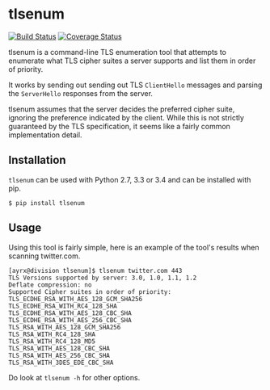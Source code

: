 tlsenum
=======

[![Build Status](https://travis-ci.org/Ayrx/tlsenum.svg?branch=master)](https://travis-ci.org/Ayrx/tlsenum)
[![Coverage Status](https://coveralls.io/repos/Ayrx/tlsenum/badge.png?branch=master)](https://coveralls.io/r/Ayrx/tlsenum?branch=master)

tlsenum is a command-line TLS enumeration tool that attempts to enumerate what
TLS cipher suites a server supports and list them in order of priority.

It works by sending out sending out TLS `ClientHello` messages and parsing the
`ServerHello` responses from the server.

tlsenum assumes that the server decides the preferred cipher suite, ignoring
the preference indicated by the client. While this is not strictly guaranteed
by the TLS specification, it seems like a fairly common implementation detail.

Installation
------------

`tlsenum` can be used with Python 2.7, 3.3 or 3.4 and can be installed with
pip.

    $ pip install tlsenum

Usage
-----

Using this tool is fairly simple, here is an  example of the tool's results
when scanning twitter.com.

```
[ayrx@division tlsenum]$ tlsenum twitter.com 443
TLS Versions supported by server: 3.0, 1.0, 1.1, 1.2
Deflate compression: no
Supported Cipher suites in order of priority:
TLS_ECDHE_RSA_WITH_AES_128_GCM_SHA256
TLS_ECDHE_RSA_WITH_RC4_128_SHA
TLS_ECDHE_RSA_WITH_AES_128_CBC_SHA
TLS_ECDHE_RSA_WITH_AES_256_CBC_SHA
TLS_RSA_WITH_AES_128_GCM_SHA256
TLS_RSA_WITH_RC4_128_SHA
TLS_RSA_WITH_RC4_128_MD5
TLS_RSA_WITH_AES_128_CBC_SHA
TLS_RSA_WITH_AES_256_CBC_SHA
TLS_RSA_WITH_3DES_EDE_CBC_SHA
```

Do look at `tlsenum -h` for other options.

